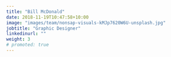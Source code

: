 ```yaml
---
title: "Bill McDonald"
date: 2018-11-19T10:47:58+10:00
image: "images/team/nonsap-visuals-kMJp7620W6U-unsplash.jpg"
jobtitle: "Graphic Designer"
linkedinurl: ""
weight: 3
# promoted: true
---
```

